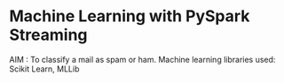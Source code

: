 # Machine Learning with PySpark Streaming 
AIM : To classify a mail as spam or ham. 
Machine learning libraries used: Scikit Learn, MLLib 
